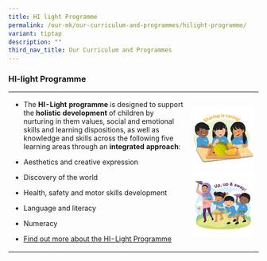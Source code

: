 ```yaml
---
title: HI light Programme
permalink: /our-mk/our-curriculum-and-programmes/hilight-programme/
variant: tiptap
description: ""
third_nav_title: Our Curriculum and Programmes
---
```

<h3><strong>HI-light Programme</strong></h3><table><tbody><tr><td rowspan="1" colspan="1"><ul data-tight="true" class="tight"><li><p>The&nbsp;<strong>HI-Light programme</strong>&nbsp;is designed to support the&nbsp;<strong>holistic development</strong>&nbsp;of children by nurturing in them values, social and emotional skills and learning dispositions, as well as knowledge and skills across the following five learning areas through an&nbsp;<strong>integrated approach</strong>:</p></li><li><p>Aesthetics and creative expression</p></li><li><p>Discovery of the world</p></li><li><p>Health, safety and motor skills development&nbsp;</p></li><li><p>Language and literacy</p></li><li><p>Numeracy</p></li><li><p><a href="https://www.moe.gov.sg/preschool/moe-kindergarten/curriculum-and-learning-environment/curriculum/hi-light" rel="noopener noreferrer nofollow" target="_blank"><u>Find out more about the HI-Light Programme</u></a></p></li></ul></td><td rowspan="1" colspan="1"><div class="isomer-image-wrapper"><img style="width: 100%" height="auto" width="100%" alt="" src="/images/MK/MK Graphics/MOE_sticker_2023_for_MKs_09.jpg"></div><div class="isomer-image-wrapper"><img style="width: 100%" height="auto" width="100%" alt="" src="/images/MK/MK Graphics/MOE_sticker_2023_for_MKs_07.jpg"></div></td></tr></tbody></table><p></p>